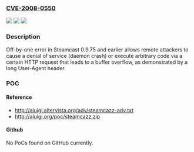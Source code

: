 ### [CVE-2008-0550](https://cve.mitre.org/cgi-bin/cvename.cgi?name=CVE-2008-0550)
![](https://img.shields.io/static/v1?label=Product&message=n%2Fa&color=blue)
![](https://img.shields.io/static/v1?label=Version&message=n%2Fa&color=blue)
![](https://img.shields.io/static/v1?label=Vulnerability&message=n%2Fa&color=brighgreen)

### Description

Off-by-one error in Steamcast 0.9.75 and earlier allows remote attackers to cause a denial of service (daemon crash) or execute arbitrary code via a certain HTTP request that leads to a buffer overflow, as demonstrated by a long User-Agent header.

### POC

#### Reference
- http://aluigi.altervista.org/adv/steamcazz-adv.txt
- http://aluigi.org/poc/steamcazz.zip

#### Github
No PoCs found on GitHub currently.

